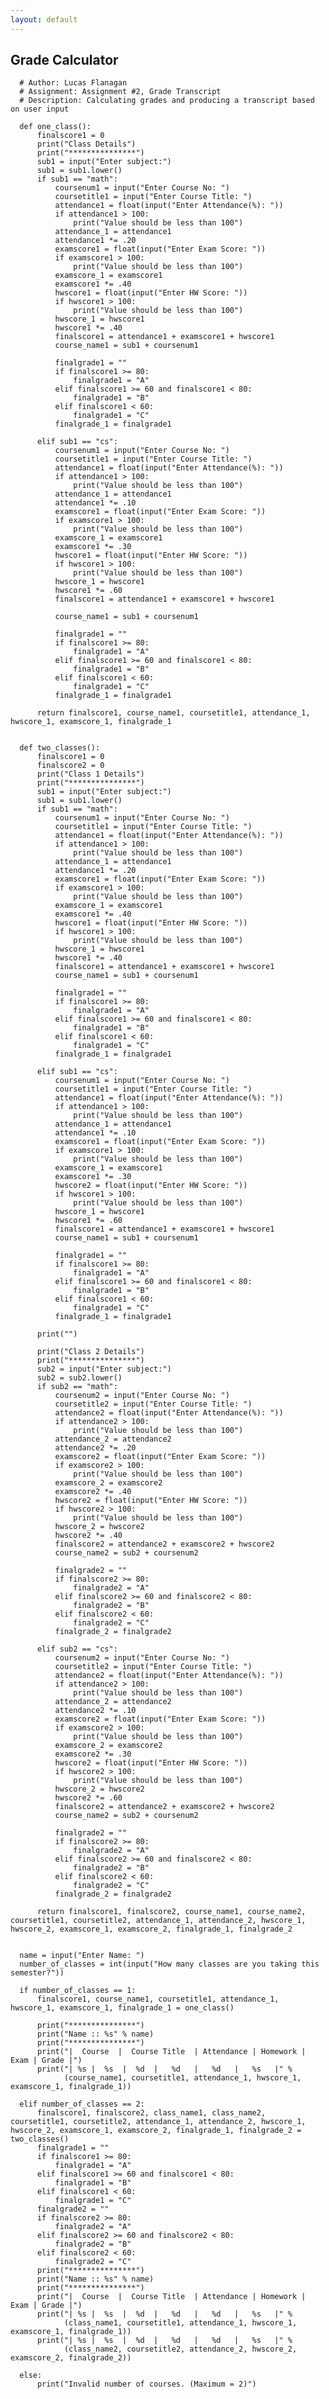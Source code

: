 ```yaml
---
layout: default
---
```


## Grade Calculator

      # Author: Lucas Flanagan
      # Assignment: Assignment #2, Grade Transcript
      # Description: Calculating grades and producing a transcript based on user input

      def one_class():
          finalscore1 = 0
          print("Class Details")
          print("***************")
          sub1 = input("Enter subject:")
          sub1 = sub1.lower()
          if sub1 == "math":
              coursenum1 = input("Enter Course No: ")
              coursetitle1 = input("Enter Course Title: ")
              attendance1 = float(input("Enter Attendance(%): "))
              if attendance1 > 100:
                  print("Value should be less than 100")
              attendance_1 = attendance1
              attendance1 *= .20
              examscore1 = float(input("Enter Exam Score: "))
              if examscore1 > 100:
                  print("Value should be less than 100")
              examscore_1 = examscore1
              examscore1 *= .40
              hwscore1 = float(input("Enter HW Score: "))
              if hwscore1 > 100:
                  print("Value should be less than 100")
              hwscore_1 = hwscore1
              hwscore1 *= .40
              finalscore1 = attendance1 + examscore1 + hwscore1
              course_name1 = sub1 + coursenum1

              finalgrade1 = ""
              if finalscore1 >= 80:
                  finalgrade1 = "A"
              elif finalscore1 >= 60 and finalscore1 < 80:
                  finalgrade1 = "B"
              elif finalscore1 < 60:
                  finalgrade1 = "C"
              finalgrade_1 = finalgrade1

          elif sub1 == "cs":
              coursenum1 = input("Enter Course No: ")
              coursetitle1 = input("Enter Course Title: ")
              attendance1 = float(input("Enter Attendance(%): "))
              if attendance1 > 100:
                  print("Value should be less than 100")
              attendance_1 = attendance1
              attendance1 *= .10
              examscore1 = float(input("Enter Exam Score: "))
              if examscore1 > 100:
                  print("Value should be less than 100")
              examscore_1 = examscore1
              examscore1 *= .30
              hwscore1 = float(input("Enter HW Score: "))
              if hwscore1 > 100:
                  print("Value should be less than 100")
              hwscore_1 = hwscore1
              hwscore1 *= .60
              finalscore1 = attendance1 + examscore1 + hwscore1

              course_name1 = sub1 + coursenum1

              finalgrade1 = ""
              if finalscore1 >= 80:
                  finalgrade1 = "A"
              elif finalscore1 >= 60 and finalscore1 < 80:
                  finalgrade1 = "B"
              elif finalscore1 < 60:
                  finalgrade1 = "C"
              finalgrade_1 = finalgrade1

          return finalscore1, course_name1, coursetitle1, attendance_1, hwscore_1, examscore_1, finalgrade_1


      def two_classes():
          finalscore1 = 0
          finalscore2 = 0
          print("Class 1 Details")
          print("***************")
          sub1 = input("Enter subject:")
          sub1 = sub1.lower()
          if sub1 == "math":
              coursenum1 = input("Enter Course No: ")
              coursetitle1 = input("Enter Course Title: ")
              attendance1 = float(input("Enter Attendance(%): "))
              if attendance1 > 100:
                  print("Value should be less than 100")
              attendance_1 = attendance1
              attendance1 *= .20
              examscore1 = float(input("Enter Exam Score: "))
              if examscore1 > 100:
                  print("Value should be less than 100")
              examscore_1 = examscore1
              examscore1 *= .40
              hwscore1 = float(input("Enter HW Score: "))
              if hwscore1 > 100:
                  print("Value should be less than 100")
              hwscore_1 = hwscore1
              hwscore1 *= .40
              finalscore1 = attendance1 + examscore1 + hwscore1
              course_name1 = sub1 + coursenum1

              finalgrade1 = ""
              if finalscore1 >= 80:
                  finalgrade1 = "A"
              elif finalscore1 >= 60 and finalscore1 < 80:
                  finalgrade1 = "B"
              elif finalscore1 < 60:
                  finalgrade1 = "C"
              finalgrade_1 = finalgrade1

          elif sub1 == "cs":
              coursenum1 = input("Enter Course No: ")
              coursetitle1 = input("Enter Course Title: ")
              attendance1 = float(input("Enter Attendance(%): "))
              if attendance1 > 100:
                  print("Value should be less than 100")
              attendance_1 = attendance1
              attendance1 *= .10
              examscore1 = float(input("Enter Exam Score: "))
              if examscore1 > 100:
                  print("Value should be less than 100")
              examscore_1 = examscore1
              examscore1 *= .30
              hwscore2 = float(input("Enter HW Score: "))
              if hwscore1 > 100:
                  print("Value should be less than 100")
              hwscore_1 = hwscore1
              hwscore1 *= .60
              finalscore1 = attendance1 + examscore1 + hwscore1
              course_name1 = sub1 + coursenum1

              finalgrade1 = ""
              if finalscore1 >= 80:
                  finalgrade1 = "A"
              elif finalscore1 >= 60 and finalscore1 < 80:
                  finalgrade1 = "B"
              elif finalscore1 < 60:
                  finalgrade1 = "C"
              finalgrade_1 = finalgrade1

          print("")

          print("Class 2 Details")
          print("***************")
          sub2 = input("Enter subject:")
          sub2 = sub2.lower()
          if sub2 == "math":
              coursenum2 = input("Enter Course No: ")
              coursetitle2 = input("Enter Course Title: ")
              attendance2 = float(input("Enter Attendance(%): "))
              if attendance2 > 100:
                  print("Value should be less than 100")
              attendance_2 = attendance2
              attendance2 *= .20
              examscore2 = float(input("Enter Exam Score: "))
              if examscore2 > 100:
                  print("Value should be less than 100")
              examscore_2 = examscore2
              examscore2 *= .40
              hwscore2 = float(input("Enter HW Score: "))
              if hwscore2 > 100:
                  print("Value should be less than 100")
              hwscore_2 = hwscore2
              hwscore2 *= .40
              finalscore2 = attendance2 + examscore2 + hwscore2
              course_name2 = sub2 + coursenum2

              finalgrade2 = ""
              if finalscore2 >= 80:
                  finalgrade2 = "A"
              elif finalscore2 >= 60 and finalscore2 < 80:
                  finalgrade2 = "B"
              elif finalscore2 < 60:
                  finalgrade2 = "C"
              finalgrade_2 = finalgrade2

          elif sub2 == "cs":
              coursenum2 = input("Enter Course No: ")
              coursetitle2 = input("Enter Course Title: ")
              attendance2 = float(input("Enter Attendance(%): "))
              if attendance2 > 100:
                  print("Value should be less than 100")
              attendance_2 = attendance2
              attendance2 *= .10
              examscore2 = float(input("Enter Exam Score: "))
              if examscore2 > 100:
                  print("Value should be less than 100")
              examscore_2 = examscore2
              examscore2 *= .30
              hwscore2 = float(input("Enter HW Score: "))
              if hwscore2 > 100:
                  print("Value should be less than 100")
              hwscore_2 = hwscore2
              hwscore2 *= .60
              finalscore2 = attendance2 + examscore2 + hwscore2
              course_name2 = sub2 + coursenum2

              finalgrade2 = ""
              if finalscore2 >= 80:
                  finalgrade2 = "A"
              elif finalscore2 >= 60 and finalscore2 < 80:
                  finalgrade2 = "B"
              elif finalscore2 < 60:
                  finalgrade2 = "C"
              finalgrade_2 = finalgrade2

          return finalscore1, finalscore2, course_name1, course_name2, coursetitle1, coursetitle2, attendance_1, attendance_2, hwscore_1, hwscore_2, examscore_1, examscore_2, finalgrade_1, finalgrade_2


      name = input("Enter Name: ")
      number_of_classes = int(input("How many classes are you taking this semester?"))

      if number_of_classes == 1:
          finalscore1, course_name1, coursetitle1, attendance_1, hwscore_1, examscore_1, finalgrade_1 = one_class()

          print("***************")
          print("Name :: %s" % name)
          print("***************")
          print("|  Course  |  Course Title  | Attendance | Homework | Exam | Grade |")
          print("| %s |  %s  |  %d  |   %d   |   %d   |   %s   |" %
                (course_name1, coursetitle1, attendance_1, hwscore_1, examscore_1, finalgrade_1))

      elif number_of_classes == 2:
          finalscore1, finalscore2, class_name1, class_name2, coursetitle1, coursetitle2, attendance_1, attendance_2, hwscore_1, hwscore_2, examscore_1, examscore_2, finalgrade_1, finalgrade_2 = two_classes()
          finalgrade1 = ""
          if finalscore1 >= 80:
              finalgrade1 = "A"
          elif finalscore1 >= 60 and finalscore1 < 80:
              finalgrade1 = "B"
          elif finalscore1 < 60:
              finalgrade1 = "C"
          finalgrade2 = ""
          if finalscore2 >= 80:
              finalgrade2 = "A"
          elif finalscore2 >= 60 and finalscore2 < 80:
              finalgrade2 = "B"
          elif finalscore2 < 60:
              finalgrade2 = "C"
          print("***************")
          print("Name :: %s" % name)
          print("***************")
          print("|  Course  |  Course Title  | Attendance | Homework | Exam | Grade |")
          print("| %s |  %s  |  %d  |   %d   |   %d   |   %s   |" %
                (class_name1, coursetitle1, attendance_1, hwscore_1, examscore_1, finalgrade_1))
          print("| %s |  %s  |  %d  |   %d   |   %d   |   %s   |" %
                (class_name2, coursetitle2, attendance_2, hwscore_2, examscore_2, finalgrade_2))

      else:
          print("Invalid number of courses. (Maximum = 2)")
